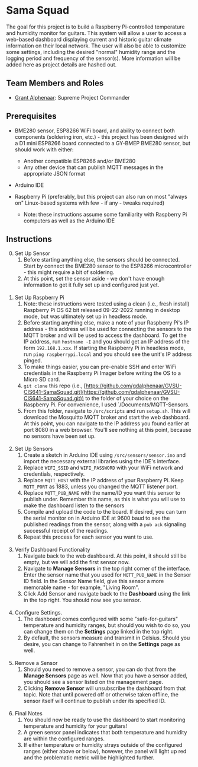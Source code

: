 # Sama Squad

The goal for this project is to build a Raspberry Pi-controlled temperature and humidity monitor for guitars. This system will allow a user to access a web-based dashboard displaying current and historic guitar climate information on their local network. The user will also be able to customize some settings, including the desired "normal" humidity range and the logging period and frequency of the sensor(s). More information will be added here as project details are hashed out.

## Team Members and Roles

* [Grant Alphenaar](https://github.com/gdalphenaar/CIS641-HW2-Alphenaar): Supreme Project Commander

## Prerequisites

* BME280 sensor, ESP8266 WiFi board, and ability to connect both components (soldering iron, etc.) - this project has been designed with a D1 mini ESP8266 board connected to a GY-BMEP BME280 sensor, but should work with either:
    * Another compatible ESP8266 and/or BME280
    * Any other device that can publish MQTT messages in the appropriate JSON format

* Arduino IDE

* Raspberry Pi (preferably, but this project can also run on most "always on" Linux-based systems with few - if any - tweaks required)
    * Note: these instructions assume some familiarity with Raspberry Pi computers as well as the Arduino IDE

## Instructions

0. Set Up Sensor
    1. Before starting anything else, the sensors should be connected. Start by connect the BME280 sensor to the ESP8266 microcontroller - this might require a bit of soldering.
    1. At this point, set the sensor aside - we don't have enough information to get it fully set up and configured just yet.
<br/><br/>
1. Set Up Raspberry Pi
    1. Note: these instructions were tested using a clean (i.e., fresh install) Raspberry Pi OS 62 bit released 09-22-2022 running in desktop mode, but was ultimately set up in headless mode.
    1. Before starting anything else, make a note of your Raspberry Pi's IP address - this address will be used for connecting the sensors to the MQTT broker and will be used to access the dashboard. To get the IP address, run `hostname -I` and you should get an IP address of the form `192.168.1.xxx`. If starting the Raspberry Pi in headless mode, run `ping raspberrypi.local` and you should see the unit's IP address pinged.
    1. To make things easier, you can pre-enable SSH and enter WiFi credentials in the Raspberry Pi Imager before writing the OS to a Micro SD card.
    1. `git clone` this repo (i.e., [https://github.com/gdalphenaar/GVSU-CIS641-SamaSquad.git](https://github.com/gdalphenaar/GVSU-CIS641-SamaSquad.git)) to the folder of your choice on the Raspberry Pi. For convenience, I used `/Documents/MQTT-Sensors.
    1. From this folder, navigate to `/src/scripts` and run `setup.sh`. This will download the Mosquitto MQTT broker and start the web dashboard. At this point, you can navigate to the IP address you found earlier at port 8080 in a web browser. You'll see nothing at this point, because no sensors have been set up.
<br/><br/>
1. Set Up Sensors
    1. Create a sketch in Arduino IDE using `/src/sensors/sensor.ino` and import the necessary external libraries using the IDE's interface.
    1. Replace `WIFI_SSID` and `WIFI_PASSWORD` with your WiFi network and credentials, respectively.
    1. Replace `MQTT_HOST` with the IP address of your Raspberry Pi. Keep `MQTT_PORT` as 1883, unless you changed the MQTT listener port.
    1. Replace `MQTT_PUB_NAME` with the name/ID you want this sensor to publish under. Remember this name, as this is what you will use to make the dashboard listen to the sensors
    1. Compile and upload the code to the board. If desired, you can turn the serial monitor on in Arduino IDE at 9600 baud to see the published readings from the sensor, along with a `pub ack` signaling successful receipt of the readings.
    1. Repeat this process for each sensor you want to use.
<br/><br/>
1. Verify Dashboard Functionality
    1. Navigate back to the web dashboard. At this point, it should still be empty, but we will add the first sensor now.
    1. Navigate to **Manage Sensors** in the top right corner of the interface. Enter the sensor name that you used for `MQTT_PUB_NAME` in the Sensor ID field. In the Sensor Name field, give this sensor a more memorable name - for example, "Living Room".
    1. Click Add Sensor and navigate back to the **Dashboard** using the link in the top right. You should now see you sensor.
<br/><br/>
1. Configure Settings.
    1. The dashboard comes configured with some "safe-for-guitars" temperature and humidity ranges, but should you wish to do so, you can change them on the **Settings** page linked in the top right.
    1. By default, the sensors measure and transmit in Celsius. Should you desire, you can change to Fahrenheit in on the **Settings** page as well.
<br/><br/>
1. Remove a Sensor
    1. Should you need to remove a sensor, you can do that from the **Manage Sensors** page as well. Now that you have a sensor added, you should see a sensor listed on the management page.
    1. Clicking **Remove Sensor** will unsubscribe the dashboard from that topic. Note that until powered off or otherwise taken offline, the sensor itself will continue to publish under its specified ID.
<br/><br/>
1. Final Notes
    1. You should now be ready to use the dashboard to start monitoring temperature and humidity for your guitars!
    1. A green sensor panel indicates that both temperature and humidity are within the configured ranges.
    1. If either temperature or humidity strays outside of the configured ranges (either above or below), however, the panel will light up red and the problematic metric will be highlighted further.